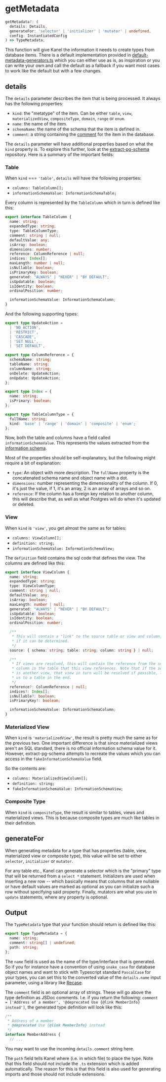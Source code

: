 # getMetadata

```typescript
getMetadata?: (
  details: Details,
  generateFor: 'selector' | 'initializer' | 'mutator' | undefined,
  config: InstantiatedConfig
) => TypeMetadata;
```

This function will give Kanel the information it needs to create types from database items. There is a default implementation provided in [default-metadata-generators.ts](https://github.com/kristiandupont/kanel/blob/main/packages/kanel/src/default-metadata-generators.ts) which you can either use as is, as inspiration or you can write your own and call the default as a fallback if you want most cases to work like the default but with a few changes.

## details

The `details` parameter describes the item that is being processed. It always has the following properties:

- `kind`: the "metatype" of the item. Can be either `table`, `view`, `materializedView`, `compositeType`, `domain`, `range` or `enum`.
- `name`: the name of the item.
- `schemaName`: the name of the schema that the item is defined in.
- `comment`: a string containing the [comment](https://www.postgresql.org/docs/current/sql-comment.html) for the item in the database.

The `details` parameter will have additional properties based on what the `kind` property is. To explore this further, look at the [extract-pg-schema](https://github.com/kristiandupont/extract-pg-schema) repository. Here is a summary of the important fields:

### Table

When `kind` === `'table'`, `details` will have the following properties:

- `columns: TableColumn[];`
- `informationSchemaValue: InformationSchemaTable;`

Every column is represented by the `TableColumn` which in turn is defined like this:

```typescript
export interface TableColumn {
  name: string;
  expandedType: string;
  type: TableColumnType;
  comment: string | null;
  defaultValue: any;
  isArray: boolean;
  dimensions: number;
  reference: ColumnReference | null;
  indices: Index[];
  maxLength: number | null;
  isNullable: boolean;
  isPrimaryKey: boolean;
  generated: "ALWAYS" | "NEVER" | "BY DEFAULT";
  isUpdatable: boolean;
  isIdentity: boolean;
  ordinalPosition: number;

  informationSchemaValue: InformationSchemaColumn;
}
```

And the following supporting types:

```typescript
export type UpdateAction =
  | 'NO ACTION',
  | 'RESTRICT',
  | 'CASCADE',
  | 'SET NULL',
  | 'SET DEFAULT',

export type ColumnReference = {
  schemaName: string;
  tableName: string;
  columnName: string;
  onDelete: UpdateAction;
  onUpdate: UpdateAction;
};

export type Index = {
  name: string;
  isPrimary: boolean;
};

export type TableColumnType = {
  fullName: string;
  kind: 'base' | 'range' | 'domain' | 'composite' | 'enum';
};
```

Now, both the table and columns have a field called `informationSchemaValue`. This represents the values extracted from the [information schema](https://en.wikipedia.org/wiki/Information_schema).

Most of the properties should be self-explanatory, but the following might require a bit of explanation:

- `type`: An object with more description. The `fullName` property is the concatenated schema name and object name with a dot.
- `dimensions`: number representing the dimensionality of the column. If 0, it's just the value, if 1, it's an array, 2 is an array of arrays and so on.
- `reference`: If the column has a foreign key relation to another column, this will describe that, as well as what Postgres will do when it's updated or deleted.

### View

When `kind` is `'view'`, you get almost the same as for tables:

- `columns: ViewColumn[];`
- `definition: string;`
- `informationSchemaValue: InformationSchemaView;`

The `definition` field contains the sql code that defines the view. The columns are defined like this:

```typescript
export interface ViewColumn {
  name: string;
  expandedType: string;
  type: ViewColumnType;
  comment: string | null;
  defaultValue: any;
  isArray: boolean;
  maxLength: number | null;
  generated: "ALWAYS" | "NEVER" | "BY DEFAULT";
  isUpdatable: boolean;
  isIdentity: boolean;
  ordinalPosition: number;

  /**
   * This will contain a "link" to the source table or view and column,
   * if it can be determined.
   */
  source: { schema: string; table: string; column: string } | null;

  /**
   * If views are resolved, this will contain the reference from the source
   * column in the table that this view references. Note that if the source
   * is another view, that view in turn will be resolved if possible, leading
   * us to a table in the end.
   */
  reference?: ColumnReference | null;
  indices?: Index[];
  isNullable?: boolean;
  isPrimaryKey?: boolean;

  informationSchemaValue: InformationSchemaColumn;
}
```

### Materialized View

When `kind` is `'materializedView'`, the result is pretty much the same as for the previous two. One important difference is that since materialized views aren't an SQL standard, there is no official information schema value for it. However, extract-pg-schema attempts to recreate the values which you can access in the `fakeInformationSchemaValue` field.

So the contents are:

- `columns: MaterializedViewColumn[];`
- `definition: string;`
- `fakeInformationSchemaValue: InformationSchemaView;`

### Composite Type

When `kind` is `compositeType`, the result is similar to tables, views and materialized views. This is because composite types are much like tables in their definition.

## generateFor

When generating metadata for a type that has properties (table, view, materialized view or composite type), this value will be set to either `selector`, `initializer` or `mutator`.

For any table etc., Kanel can generate a selector which is the "primary" type that will be returned from a `select *` statement. Initializers are used when inserting a new row -- which basically means that columns that are nullable or have default values are marked as optional as you can initialize such a row without specifying said property. Finally, mutators are what you use in `update` statements, where any property is optional.

## Output

The `TypeMetadata` type that your function should return is defined like this:

```typescript
export type TypeMetadata = {
  name: string;
  comment: string[] | undefined;
  path: string;
};
```

The `name` field is used as the name of the type/interface that is generated. So if you for instance have a convention of using `snake_case` for database object names and want to stick with Typescript standard `PascalCase` for your types, you can set this to the converted value of the `details.name` input parameter, using a library like [Recase](https://github.com/kristiandupont/recase/).

The `comment` field is an optional array of strings. These will go above the type definition as JSDoc comments. I.e. if you return the following: `comment = ['Address of a member', '@deprecated Use {@link MemberInfo} instead']`, the generated type definition will look like this:

```typescript
/**
 * Address of a member
 * @deprecated Use {@link MemberInfo} instead
 */
interface MemberAddress {
  // ...
```

You may want to use the incoming `details.comment` string here.

The `path` field tells Kanel where (i.e. in which file) to place the type. Note that this field should _not_ include the `.ts` extension which is added automatically. The reason for this is that this field is also used for generating imports and those should not include extensions.
